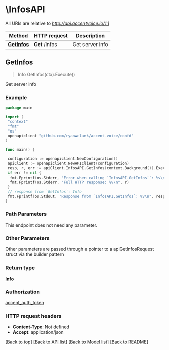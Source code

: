 # \InfosAPI

All URIs are relative to *<http://api.accentvoice.io/1.1>*

Method | HTTP request | Description
------------- | ------------- | -------------
[**GetInfos**](InfosAPI.md#GetInfos) | **Get** /infos | Get server info

## GetInfos

> Info GetInfos(ctx).Execute()

Get server info

### Example

```go
package main

import (
 "context"
 "fmt"
 "os"
 openapiclient "github.com/ryanwclark/accent-voice/confd"
)

func main() {

 configuration := openapiclient.NewConfiguration()
 apiClient := openapiclient.NewAPIClient(configuration)
 resp, r, err := apiClient.InfosAPI.GetInfos(context.Background()).Execute()
 if err != nil {
  fmt.Fprintf(os.Stderr, "Error when calling `InfosAPI.GetInfos``: %v\n", err)
  fmt.Fprintf(os.Stderr, "Full HTTP response: %v\n", r)
 }
 // response from `GetInfos`: Info
 fmt.Fprintf(os.Stdout, "Response from `InfosAPI.GetInfos`: %v\n", resp)
}
```

### Path Parameters

This endpoint does not need any parameter.

### Other Parameters

Other parameters are passed through a pointer to a apiGetInfosRequest struct via the builder pattern

### Return type

[**Info**](Info.md)

### Authorization

[accent_auth_token](../README.md#accent_auth_token)

### HTTP request headers

- **Content-Type**: Not defined
- **Accept**: application/json

[[Back to top]](#) [[Back to API list]](../README.md#documentation-for-api-endpoints)
[[Back to Model list]](../README.md#documentation-for-models)
[[Back to README]](../README.md)
